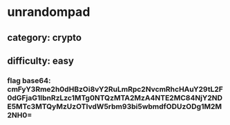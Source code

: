 # unrandompad

## category: crypto

## difficulty: easy

### flag base64: cmFyY3Rme2h0dHBzOi8vY2RuLmRpc2NvcmRhcHAuY29tL2F0dGFjaG1lbnRzLzc1MTg0NTQzMTA2MzA4NTE2MC84NjY2NDE5MTc3MTQyMzUzOTIvdW5rbm93bi5wbmdfODUzODg1M2M2NH0=

